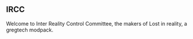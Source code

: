 ## IRCC

Welcome to Inter Reality Control Committee, the makers of Lost in reality, a gregtech modpack.
